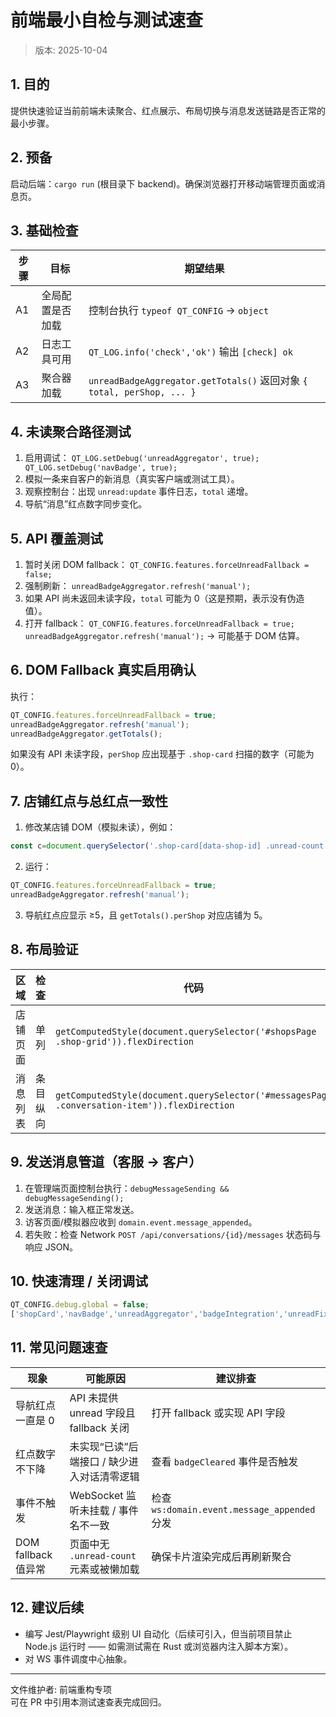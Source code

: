 # 前端最小自检与测试速查
> 版本: 2025-10-04

## 1. 目的
提供快速验证当前前端未读聚合、红点展示、布局切换与消息发送链路是否正常的最小步骤。

## 2. 预备
启动后端：`cargo run` (根目录下 backend)。确保浏览器打开移动端管理页面或消息页。

## 3. 基础检查
| 步骤 | 目标 | 期望结果 |
|------|------|----------|
| A1 | 全局配置是否加载 | 控制台执行 `typeof QT_CONFIG` → `object` |
| A2 | 日志工具可用 | `QT_LOG.info('check','ok')` 输出 `[check] ok` |
| A3 | 聚合器加载 | `unreadBadgeAggregator.getTotals()` 返回对象 `{ total, perShop, ... }` |

## 4. 未读聚合路径测试
1. 启用调试： `QT_LOG.setDebug('unreadAggregator', true); QT_LOG.setDebug('navBadge', true);`
2. 模拟一条来自客户的新消息（真实客户端或测试工具）。
3. 观察控制台：出现 `unread:update` 事件日志，`total` 递增。
4. 导航“消息”红点数字同步变化。

## 5. API 覆盖测试
1. 暂时关闭 DOM fallback： `QT_CONFIG.features.forceUnreadFallback = false;`
2. 强制刷新： `unreadBadgeAggregator.refresh('manual');`
3. 如果 API 尚未返回未读字段，`total` 可能为 0（这是预期，表示没有伪造值）。
4. 打开 fallback： `QT_CONFIG.features.forceUnreadFallback = true; unreadBadgeAggregator.refresh('manual');` → 可能基于 DOM 估算。

## 6. DOM Fallback 真实启用确认
执行：
```js
QT_CONFIG.features.forceUnreadFallback = true;
unreadBadgeAggregator.refresh('manual');
unreadBadgeAggregator.getTotals();
```
如果没有 API 未读字段，`perShop` 应出现基于 `.shop-card` 扫描的数字（可能为 0）。

## 7. 店铺红点与总红点一致性
1. 修改某店铺 DOM（模拟未读），例如：
```js
const c=document.querySelector('.shop-card[data-shop-id] .unread-count'); if(c){c.textContent='5';}
```
2. 运行：
```js
QT_CONFIG.features.forceUnreadFallback = true;
unreadBadgeAggregator.refresh('manual');
```
3. 导航红点应显示 ≥5，且 `getTotals().perShop` 对应店铺为 5。

## 8. 布局验证
| 区域 | 检查 | 代码 | 期望 |
|------|------|------|------|
| 店铺页面 | 单列 | `getComputedStyle(document.querySelector('#shopsPage .shop-grid')).flexDirection` | `column` 或 `undefined` (flex 默认) |
| 消息列表 | 条目纵向 | `getComputedStyle(document.querySelector('#messagesPage .conversation-item')).flexDirection` | `column` |

## 9. 发送消息管道（客服 → 客户）
1. 在管理端页面控制台执行：`debugMessageSending && debugMessageSending();`
2. 发送消息：输入框正常发送。
3. 访客页面/模拟器应收到 `domain.event.message_appended`。
4. 若失败：检查 Network `POST /api/conversations/{id}/messages` 状态码与响应 JSON。

## 10. 快速清理 / 关闭调试
```js
QT_CONFIG.debug.global = false;
['shopCard','navBadge','unreadAggregator','badgeIntegration','unreadFix'].forEach(ns=>QT_LOG.setDebug(ns,false));
```

## 11. 常见问题速查
| 现象 | 可能原因 | 建议排查 |
|------|----------|----------|
| 导航红点一直是 0 | API 未提供 unread 字段且 fallback 关闭 | 打开 fallback 或实现 API 字段 |
| 红点数字不下降 | 未实现“已读”后端接口 / 缺少进入对话清零逻辑 | 查看 `badgeCleared` 事件是否触发 |
| 事件不触发 | WebSocket 监听未挂载 / 事件名不一致 | 检查 `ws:domain.event.message_appended` 分发 |
| DOM fallback 值异常 | 页面中无 `.unread-count` 元素或被懒加载 | 确保卡片渲染完成后再刷新聚合 |

## 12. 建议后续
- 编写 Jest/Playwright 级别 UI 自动化（后续可引入，但当前项目禁止 Node.js 运行时 —— 如需测试需在 Rust 或浏览器内注入脚本方案）。
- 对 WS 事件调度中心抽象。

---
文件维护者: 前端重构专项  
可在 PR 中引用本测试速查表完成回归。